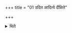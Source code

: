 +++
title = "01 उदित आदित्ये दीक्षिते"

+++

<details><summary>थिते</summary>

1. After the sun-rise one undergoes the consecration-rite; before the sun-set, the Avabhr̥tha-rite (is to be performed).  
</details>

